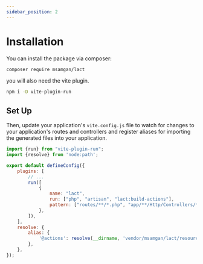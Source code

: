 ```yaml
---
sidebar_position: 2
---
```


# Installation

You can install the package via composer:

```bash
composer require msamgan/lact
```

you will also need the vite plugin.

```bash
npm i -D vite-plugin-run
```

## Set Up

Then,
update your application's ``vite.config.js`` file
to watch for changes to your application's routes and controllers and register aliases for importing the generated files
into your application.

```js title="vite.config.js"
import {run} from "vite-plugin-run";
import {resolve} from 'node:path';

export default defineConfig({
    plugins: [
        // ...
        run([
            {
                name: "lact",
                run: ["php", "artisan", "lact:build-actions"],
                pattern: ["routes/**/*.php", "app/**/Http/Controllers/**/*.php"],
            },
        ]),
    ],
    resolve: {
        alias: {
            '@actions': resolve(__dirname, 'vendor/msamgan/lact/resources/action'),
        },
    },
});
```
